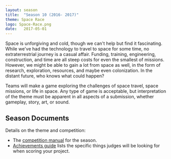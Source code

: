 ```yaml
---
layout: season
title:  "Season 10 (2016- 2017)"
theme: Space Race
logo: Space-Race.png
date:   2017-05-01
---
```


Space is unforgiving and cold, though we can't help but find it fascinating. While we've had the
technology to travel to space for some time, no extraterrestrial journey is a casual affair.
Funding, training, engineering, construction, and time are all steep costs for even the smallest
of missions. However, we might be able to gain a lot from space as well, in the form of research,
exploration, resources, and maybe even colonization. In the distant future, who knows what could happen?

Teams will make a game exploring the challenges of space travel, space missions, or life in space.
Any type of game is acceptable, but interpretation of the theme must be apparent in all aspects of
a submission, whether gameplay, story, art, or sound.

## Season Documents

Details on the theme and competition:

* The [competition manual](../assets/files/seasons/10/2017-Competition-Manual.pdf) for the season.
* [Achievements guide](../assets/files/seasons/10/Achievement-Explanation.pdf) lists the
  specific things judges will be looking for when scoring your project.